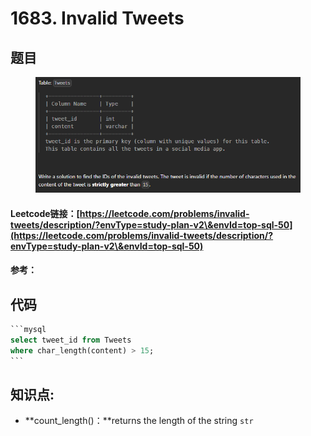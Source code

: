 # 1683. Invalid Tweets

## 题目

<figure><img src="../../.gitbook/assets/image (4) (1) (1) (1) (1).png" alt=""><figcaption></figcaption></figure>

#### Leetcode链接：[https://leetcode.com/problems/invalid-tweets/description/?envType=study-plan-v2\&envId=top-sql-50](https://leetcode.com/problems/invalid-tweets/description/?envType=study-plan-v2\&envId=top-sql-50)

#### 参考：

## 代码

````sql
```mysql
select tweet_id from Tweets
where char_length(content) > 15;
```
````

## **知识点:**

* **count\_length()：**returns the length of the string `str`
